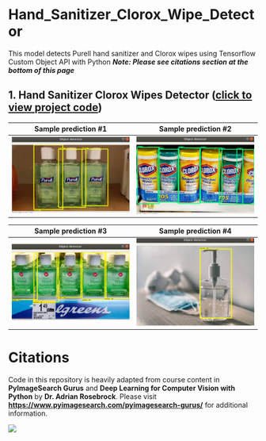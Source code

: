 # Hand_Sanitizer_Clorox_Wipe_Detector
This model detects Purell hand sanitizer and Clorox wipes using Tensorflow Custom Object API with Python
***Note: Please see citations section at the bottom of this page***

## 1. Hand Sanitizer Clorox Wipes Detector ([click to view project code](SANITIZER/))

 Sample prediction #1      |  Sample prediction #2
:-------------------------:|:-------------------------:
![alt-text-1](docs/jpegs/sanitizer/usage2.png "title-1") | ![alt-text-2](docs/jpegs/sanitizer/usage1.png "title-2")

 Sample prediction #3      |  Sample prediction #4 
:-------------------------:|:-------------------------:
![alt-text-1](docs/jpegs/sanitizer/usage3.png "title-1") | ![alt-text-2](docs/jpegs/sanitizer/usage4.png "title-2")


# Citations
Code in this repository is heavily adapted from course content in **PyImageSearch Gurus** and **Deep Learning for Computer Vision with Python** by **Dr. Adrian Rosebrock**. Please visit **https://www.pyimagesearch.com/pyimagesearch-gurus/** for additional information.
<p align="left">
  <img src="docs/jpegs/citation.png">
</p>
